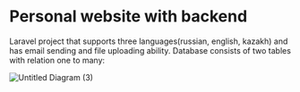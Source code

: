 # Personal website with backend 
Laravel project that supports three languages(russian, english, kazakh) and has email sending and file uploading ability.
Database consists of two tables with relation one to many:



![Untitled Diagram (3)](https://user-images.githubusercontent.com/75522192/115159398-bff51700-a0b4-11eb-9737-5235f81a66e6.png)



